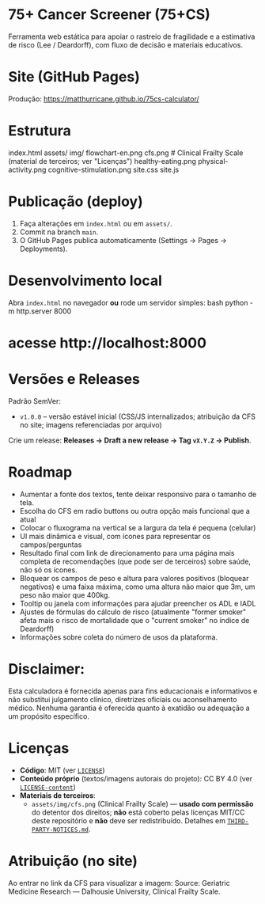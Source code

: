 # 75+ Cancer Screener (75+CS)

Ferramenta web estática para apoiar o rastreio de fragilidade e a estimativa de risco (Lee / Deardorff), com fluxo de decisão e materiais educativos.

# Site (GitHub Pages)
Produção: https://matthurricane.github.io/75cs-calculator/

# Estrutura

index.html
assets/
  img/
    flowchart-en.png
    cfs.png                     # Clinical Frailty Scale (material de terceiros; ver "Licenças")
    healthy-eating.png
    physical-activity.png
    cognitive-stimulation.png
  site.css
  site.js

# Publicação (deploy)
1. Faça alterações em `index.html` ou em `assets/`.
2. Commit na branch `main`.
3. O GitHub Pages publica automaticamente (Settings → Pages → Deployments).

# Desenvolvimento local
Abra `index.html` no navegador **ou** rode um servidor simples:
bash
python -m http.server 8000
# acesse http://localhost:8000

# Versões e Releases
Padrão SemVer:
- `v1.0.0` – versão estável inicial (CSS/JS internalizados; atribuição da CFS no site; imagens referenciadas por arquivo)

Crie um release: **Releases → Draft a new release → Tag `vX.Y.Z` → Publish**.

# Roadmap
- Aumentar a fonte dos textos, tente deixar responsivo para o tamanho de tela.
- Escolha do CFS em radio buttons ou outra opção mais funcional que a atual
- Colocar o fluxograma na vertical se a largura da tela é pequena (celular)
- UI mais dinâmica e visual, com ícones para representar os campos/perguntas
- Resultado final com link de direcionamento para uma página mais completa de recomendações (que pode ser de terceiros) sobre saúde, não só os ícones.
- Bloquear os campos de peso e altura para valores positivos (bloquear negativos) e uma faixa máxima, como uma altura não maior que 3m, um peso não maior que 400kg.
- Tooltip ou janela com informações para ajudar preencher os ADL e IADL
- Ajustes de fórmulas do cálculo de risco (atualmente "former smoker" afeta mais o risco de mortalidade que o "current smoker" no índice de Deardorff)
- Informações sobre coleta do número de usos da plataforma.

# Disclaimer:
Esta calculadora é fornecida apenas para fins educacionais e informativos e não substitui julgamento clínico, diretrizes oficiais ou aconselhamento médico. Nenhuma garantia é oferecida quanto à exatidão ou adequação a um propósito específico.

# Licenças
- **Código**: MIT (ver [`LICENSE`](LICENSE))
- **Conteúdo próprio** (textos/imagens autorais do projeto): CC BY 4.0 (ver [`LICENSE-content`](LICENSE-content))
- **Materiais de terceiros**:
  - `assets/img/cfs.png` (Clinical Frailty Scale) — **usado com permissão** do detentor dos direitos; **não** está coberto pelas licenças MIT/CC deste repositório e **não** deve ser redistribuído. Detalhes em [`THIRD-PARTY-NOTICES.md`](THIRD-PARTY-NOTICES.md).

# Atribuição (no site)
Ao entrar no link da CFS para visualizar a imagem:
Source: Geriatric Medicine Research — Dalhousie University, Clinical Frailty Scale.
